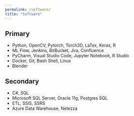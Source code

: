 ```yaml
---
permalink: /software/
title: "Software"
---
```


## Primary
- Python, OpenCV, Pytorch, Torch3D, LaTex, Keras, R
- ML Flow, Jenkins, BitBucket, Jira, Confluence
- PyCharm, Visual Studio Code, Jupyter Notebook, R Studio
- Docker, Git, Bash Shell, Linux
- Blender

## Secondary
- C#, SQL
- Microsoft SQL Server, Oracle 11g, Postgres SQL 
- ETL, SSIS, SSRS
- Azure Data Warehouse, Netezza
